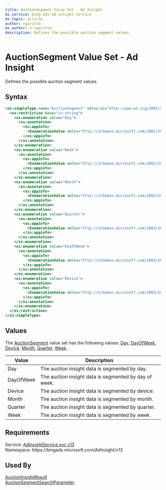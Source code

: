 ```yaml
---
title: AuctionSegment Value Set - Ad Insight
ms.service: bing-ads-ad-insight-service
ms.topic: article
author: rgaritta
ms.author: v-rgaritta
description: Defines the possible auction segment values.
---
```

# AuctionSegment Value Set - Ad Insight
Defines the possible auction segment values.

## Syntax
```xml
<xs:simpleType name="AuctionSegment" xmlns:xs="http://www.w3.org/2001/XMLSchema">
  <xs:restriction base="xs:string">
    <xs:enumeration value="Day">
      <xs:annotation>
        <xs:appinfo>
          <EnumerationValue xmlns="http://schemas.microsoft.com/2003/10/Serialization/">10</EnumerationValue>
        </xs:appinfo>
      </xs:annotation>
    </xs:enumeration>
    <xs:enumeration value="Week">
      <xs:annotation>
        <xs:appinfo>
          <EnumerationValue xmlns="http://schemas.microsoft.com/2003/10/Serialization/">20</EnumerationValue>
        </xs:appinfo>
      </xs:annotation>
    </xs:enumeration>
    <xs:enumeration value="Month">
      <xs:annotation>
        <xs:appinfo>
          <EnumerationValue xmlns="http://schemas.microsoft.com/2003/10/Serialization/">30</EnumerationValue>
        </xs:appinfo>
      </xs:annotation>
    </xs:enumeration>
    <xs:enumeration value="Quarter">
      <xs:annotation>
        <xs:appinfo>
          <EnumerationValue xmlns="http://schemas.microsoft.com/2003/10/Serialization/">40</EnumerationValue>
        </xs:appinfo>
      </xs:annotation>
    </xs:enumeration>
    <xs:enumeration value="DayOfWeek">
      <xs:annotation>
        <xs:appinfo>
          <EnumerationValue xmlns="http://schemas.microsoft.com/2003/10/Serialization/">60</EnumerationValue>
        </xs:appinfo>
      </xs:annotation>
    </xs:enumeration>
    <xs:enumeration value="Device">
      <xs:annotation>
        <xs:appinfo>
          <EnumerationValue xmlns="http://schemas.microsoft.com/2003/10/Serialization/">70</EnumerationValue>
        </xs:appinfo>
      </xs:annotation>
    </xs:enumeration>
  </xs:restriction>
</xs:simpleType>
```

## <a name="values"></a>Values

The [AuctionSegment](auctionsegment.md) value set has the following values: [Day](#day), [DayOfWeek](#dayofweek), [Device](#device), [Month](#month), [Quarter](#quarter), [Week](#week).

|Value|Description|
|-----------|---------------|
|<a name="day"></a>Day|The auction insight data is segmented by day.|
|<a name="dayofweek"></a>DayOfWeek|The auction insight data is segmented by day of week.|
|<a name="device"></a>Device|The auction insight data is segmented by device.|
|<a name="month"></a>Month|The auction insight data is segmented by month.|
|<a name="quarter"></a>Quarter|The auction insight data is segmented by quarter.|
|<a name="week"></a>Week|The auction insight data is segmented by week.|

## Requirements
Service: [AdInsightService.svc v13](https://adinsight.api.bingads.microsoft.com/Api/Advertiser/AdInsight/v13/AdInsightService.svc)  
Namespace: https\://bingads.microsoft.com/AdInsight/v13  

## Used By
[AuctionInsightResult](auctioninsightresult.md)  
[AuctionSegmentSearchParameter](auctionsegmentsearchparameter.md)  
